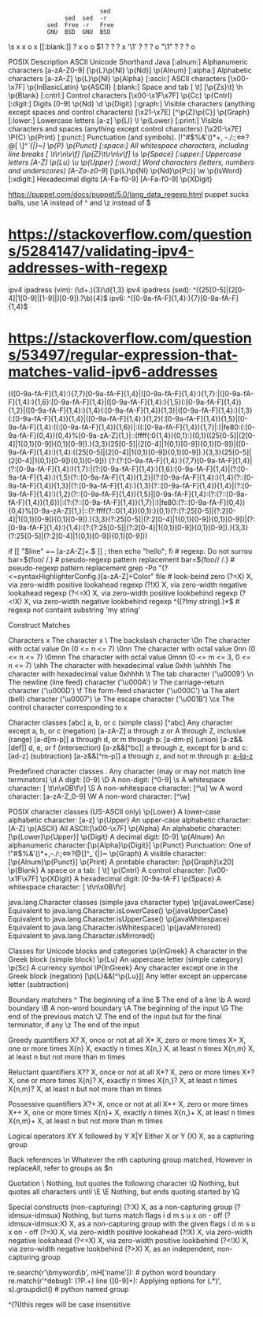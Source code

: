                               sed
                    sed  sed  -r
               sed  Free -r   Free
               GNU  BSD  GNU  BSD
\s              x    x    o    x
[[:blank:]]     ?    x    o    o
$1              ?    ?    ?    x
'\1'            ?    ?    ?    o
"\1"            ?    ?    ?    o


POSIX	Description	ASCII	Unicode	Shorthand	Java
[:alnum:]	Alphanumeric characters	[a-zA-Z0-9]	[\p{L}\p{Nl}
 \p{Nd}]		\p{Alnum}
[:alpha:]	Alphabetic characters	[a-zA-Z]	\p{L}\p{Nl}		\p{Alpha}
[:ascii:]	ASCII characters	[\x00-\x7F]	\p{InBasicLatin}		\p{ASCII}
[:blank:]	Space and tab	[ \t]	[\p{Zs}\t]	\h	\p{Blank}
[:cntrl:]	Control characters	[\x00-\x1F\x7F]	\p{Cc}		\p{Cntrl}
[:digit:]	Digits	[0-9]	\p{Nd}	\d	\p{Digit}
[:graph:]	Visible characters (anything except spaces and control characters)	[\x21-\x7E]	[^\p{Z}\p{C}]		\p{Graph}
[:lower:]	Lowercase letters	[a-z]	\p{Ll}	\l	\p{Lower}
[:print:]	Visible characters and spaces (anything except control characters)	[\x20-\x7E]	\P{C}		\p{Print}
[:punct:]	Punctuation (and symbols).	[!"\#$%&'()*+,
\-./:;<=>?@\[
\\\]^_`{|}~]	\p{P}		\p{Punct}
[:space:]	All whitespace characters, including line breaks	[ \t\r\n\v\f]	[\p{Z}\t\r\n\v\f]	\s	\p{Space}
[:upper:]	Uppercase letters	[A-Z]	\p{Lu}	\u	\p{Upper}
[:word:]	Word characters (letters, numbers and underscores)	[A-Za-z0-9_]	[\p{L}\p{Nl}
 \p{Nd}\p{Pc}]	\w	\p{IsWord}
[:xdigit:]	Hexadecimal digits	[A-Fa-f0-9]	[A-Fa-f0-9]		\p{XDigit}


https://puppet.com/docs/puppet/5.0/lang_data_regexp.html
puppet sucks balls, use \A instead of ^ and \z instead of $

# https://stackoverflow.com/questions/5284147/validating-ipv4-addresses-with-regexp
ipv4 ipadress (vim): \(\d\+\.\)\{3\}\d\{1,3\}
ipv4 ipadress (sed): ^((25[0-5]|(2[0-4]|1[0-9]|[1-9]|)[0-9])\.?\b){4}$
ipv6: ^([0-9a-fA-F]{1,4}:){7}[0-9a-fA-F]{1,4}$
# https://stackoverflow.com/questions/53497/regular-expression-that-matches-valid-ipv6-addresses
(([0-9a-fA-F]{1,4}:){7,7}[0-9a-fA-F]{1,4}|([0-9a-fA-F]{1,4}:){1,7}:|([0-9a-fA-F]{1,4}:){1,6}:[0-9a-fA-F]{1,4}|([0-9a-fA-F]{1,4}:){1,5}(:[0-9a-fA-F]{1,4}){1,2}|([0-9a-fA-F]{1,4}:){1,4}(:[0-9a-fA-F]{1,4}){1,3}|([0-9a-fA-F]{1,4}:){1,3}(:[0-9a-fA-F]{1,4}){1,4}|([0-9a-fA-F]{1,4}:){1,2}(:[0-9a-fA-F]{1,4}){1,5}|[0-9a-fA-F]{1,4}:((:[0-9a-fA-F]{1,4}){1,6})|:((:[0-9a-fA-F]{1,4}){1,7}|:)|fe80:(:[0-9a-fA-F]{0,4}){0,4}%[0-9a-zA-Z]{1,}|::(ffff(:0{1,4}){0,1}:){0,1}((25[0-5]|(2[0-4]|1{0,1}[0-9]){0,1}[0-9])\.){3,3}(25[0-5]|(2[0-4]|1{0,1}[0-9]){0,1}[0-9])|([0-9a-fA-F]{1,4}:){1,4}:((25[0-5]|(2[0-4]|1{0,1}[0-9]){0,1}[0-9])\.){3,3}(25[0-5]|(2[0-4]|1{0,1}[0-9]){0,1}[0-9]))
(?:(?:[0-9a-fA-F]{1,4}:){7,7}[0-9a-fA-F]{1,4}|(?:[0-9a-fA-F]{1,4}:){1,7}:|(?:[0-9a-fA-F]{1,4}:){1,6}:[0-9a-fA-F]{1,4}|(?:[0-9a-fA-F]{1,4}:){1,5}(?::[0-9a-fA-F]{1,4}){1,2}|(?:[0-9a-fA-F]{1,4}:){1,4}(?::[0-9a-fA-F]{1,4}){1,3}|(?:[0-9a-fA-F]{1,4}:){1,3}(?::[0-9a-fA-F]{1,4}){1,4}|(?:[0-9a-fA-F]{1,4}:){1,2}(?::[0-9a-fA-F]{1,4}){1,5}|[0-9a-fA-F]{1,4}:(?:(?::[0-9a-fA-F]{1,4}){1,6})|:(?:(?::[0-9a-fA-F]{1,4}){1,7}|:)|fe80:(?::[0-9a-fA-F]{0,4}){0,4}%[0-9a-zA-Z]{1,}|::(?:ffff(?::0{1,4}){0,1}:){0,1}(?:(?:25[0-5]|(?:2[0-4]|1{0,1}[0-9]){0,1}[0-9])\.){3,3}(?:25[0-5]|(?:2[0-4]|1{0,1}[0-9]){0,1}[0-9])|(?:[0-9a-fA-F]{1,4}:){1,4}:(?:(?:25[0-5]|(?:2[0-4]|1{0,1}[0-9]){0,1}[0-9])\.){3,3}(?:25[0-5]|(?:2[0-4]|1{0,1}[0-9]){0,1}[0-9]))

if [[ "$line" =~ [a-zA-Z]+.$ ]] ; then echo "hello"; fi # regexp. Do not surrou
bar=${foo/ /.} # pseudo-regexp pattern replacement
bar=${foo// /.} # pseudo-regexp pattern replacement
grep -Po "(?<=syntaxHighlighterConfig\.)[a-zA-Z]+Color" file # look-beind zero
(?=X)       X, via zero-width positive lookahead  regexp
(?!X)       X, via zero-width negative lookahead  regexp
(?<=X)      X, via zero-width positive lookbehind regexp
(?<!X)      X, via zero-width negative lookbehind regexp
^((?!my string).)*$ # regexp not containt substring 'my string'

Construct     Matches

Characters
x     The character x
\\     The backslash character
\0n     The character with octal value 0n (0 <= n <= 7)
\0nn     The character with octal value 0nn (0 <= n <= 7)
\0mnn     The character with octal value 0mnn (0 <= m <= 3, 0 <= n <= 7)
\xhh     The character with hexadecimal value 0xhh
\uhhhh     The character with hexadecimal value 0xhhhh
\t     The tab character ('\u0009')
\n     The newline (line feed) character ('\u000A')
\r     The carriage-return character ('\u000D')
\f     The form-feed character ('\u000C')
\a     The alert (bell) character ('\u0007')
\e     The escape character ('\u001B')
\cx     The control character corresponding to x

Character classes
[abc]     a, b, or c (simple class)
[^abc]     Any character except a, b, or c (negation)
[a-zA-Z]     a through z or A through Z, inclusive (range)
[a-d[m-p]]     a through d, or m through p: [a-dm-p] (union)
[a-z&&[def]]     d, e, or f (intersection)
[a-z&&[^bc]]     a through z, except for b and c: [ad-z] (subtraction)
[a-z&&[^m-p]]     a through z, and not m through p: [a-lq-z](subtraction)

Predefined character classes
.     Any character (may or may not match line terminators)
\d     A digit: [0-9]
\D     A non-digit: [^0-9]
\s     A whitespace character: [ \t\n\x0B\f\r]
\S     A non-whitespace character: [^\s]
\w     A word character: [a-zA-Z_0-9]
\W     A non-word character: [^\w]

POSIX character classes (US-ASCII only)
\p{Lower}     A lower-case alphabetic character: [a-z]
\p{Upper}     An upper-case alphabetic character:[A-Z]
\p{ASCII}     All ASCII:[\x00-\x7F]
\p{Alpha}     An alphabetic character:[\p{Lower}\p{Upper}]
\p{Digit}     A decimal digit: [0-9]
\p{Alnum}     An alphanumeric character:[\p{Alpha}\p{Digit}]
\p{Punct}     Punctuation: One of !"#$%&'()*+,-./:;<=>?@[\]^_`{|}~
\p{Graph}     A visible character: [\p{Alnum}\p{Punct}]
\p{Print}     A printable character: [\p{Graph}\x20]
\p{Blank}     A space or a tab: [ \t]
\p{Cntrl}     A control character: [\x00-\x1F\x7F]
\p{XDigit}     A hexadecimal digit: [0-9a-fA-F]
\p{Space}     A whitespace character: [ \t\n\x0B\f\r]

java.lang.Character classes (simple java character type)
\p{javaLowerCase}     Equivalent to java.lang.Character.isLowerCase()
\p{javaUpperCase}     Equivalent to java.lang.Character.isUpperCase()
\p{javaWhitespace}     Equivalent to java.lang.Character.isWhitespace()
\p{javaMirrored}     Equivalent to java.lang.Character.isMirrored()

Classes for Unicode blocks and categories
\p{InGreek}     A character in the Greek block (simple block)
\p{Lu}     An uppercase letter (simple category)
\p{Sc}     A currency symbol
\P{InGreek}     Any character except one in the Greek block (negation)
[\p{L}&&[^\p{Lu}]]      Any letter except an uppercase letter (subtraction)

Boundary matchers
^     The beginning of a line
$     The end of a line
\b     A word boundary
\B     A non-word boundary
\A     The beginning of the input
\G     The end of the previous match
\Z     The end of the input but for the final terminator, if any
\z     The end of the input

Greedy quantifiers
X?     X, once or not at all
X*     X, zero or more times
X+     X, one or more times
X{n}     X, exactly n times
X{n,}     X, at least n times
X{n,m}     X, at least n but not more than m times

Reluctant quantifiers
X??     X, once or not at all
X*?     X, zero or more times
X+?     X, one or more times
X{n}?     X, exactly n times
X{n,}?     X, at least n times
X{n,m}?     X, at least n but not more than m times

Possessive quantifiers
X?+     X, once or not at all
X*+     X, zero or more times
X++     X, one or more times
X{n}+     X, exactly n times
X{n,}+     X, at least n times
X{n,m}+     X, at least n but not more than m times

Logical operators
XY     X followed by Y
X|Y     Either X or Y
(X)     X, as a capturing group

Back references
\n     Whatever the nth capturing group matched, However in replaceAll, refer to groups as $n

Quotation
\     Nothing, but quotes the following character
\Q     Nothing, but quotes all characters until \E
\E     Nothing, but ends quoting started by \Q

Special constructs (non-capturing)
(?:X)     X, as a non-capturing group
(?idmsux-idmsux)      Nothing, but turns match flags i d m s u x on - off
(?idmsux-idmsux:X)       X, as a non-capturing group with the given flags i d m s u x on - off
(?=X)     X, via zero-width positive lookahead
(?!X)     X, via zero-width negative lookahead
(?<=X)     X, via zero-width positive lookbehind
(?<!X)     X, via zero-width negative lookbehind
(?>X)     X, as an independent, non-capturing group

re.search(r'\bmyword\b', mH['name']): # python word boundary
re.match(r'^debug1: (?P<mygroup1>.+) line ([0-9]+): Applying options for (.*)', s).groupdict() # python named group

^(?i)this regex will be case insensitive
